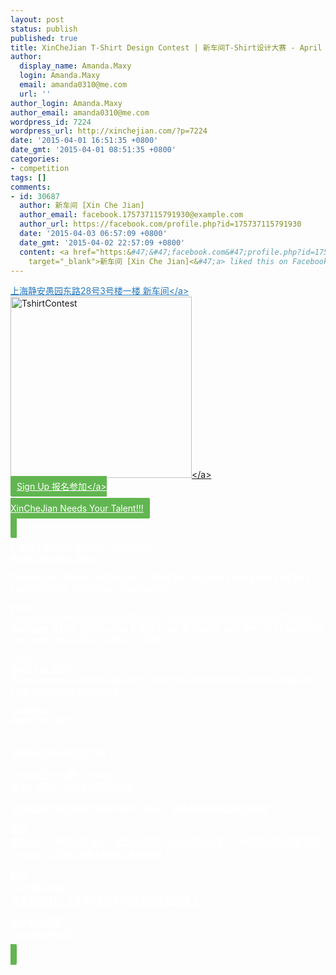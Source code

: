 ```yaml
---
layout: post
status: publish
published: true
title: XinCheJian T-Shirt Design Contest | 新车间T-Shirt设计大赛 - April 4th
author:
  display_name: Amanda.Maxy
  login: Amanda.Maxy
  email: amanda0310@me.com
  url: ''
author_login: Amanda.Maxy
author_email: amanda0310@me.com
wordpress_id: 7224
wordpress_url: http://xinchejian.com/?p=7224
date: '2015-04-01 16:51:35 +0800'
date_gmt: '2015-04-01 08:51:35 +0800'
categories:
- competition
tags: []
comments:
- id: 30687
  author: 新车间 [Xin Che Jian]
  author_email: facebook.175737115791930@example.com
  author_url: https://facebook.com/profile.php?id=175737115791930
  date: '2015-04-03 06:57:09 +0800'
  date_gmt: '2015-04-02 22:57:09 +0800'
  content: <a href="https:&#47;&#47;facebook.com&#47;profile.php?id=175737115791930"
    target="_blank">新车间 [Xin Che Jian]<&#47;a> liked this on Facebook.
---
```

<p><a style="color: #2578bf;" href="http:&#47;&#47;xinchejian.huodongxing.com&#47;event&#47;map&#47;5244063275800" target="_blank">上海静安愚园东路28号3号楼一楼 新车间<&#47;a><br />
<a href="http:&#47;&#47;xinchejian.com&#47;wp-content&#47;uploads&#47;2015&#47;04&#47;TshirtContest.jpg"><img src="http:&#47;&#47;xinchejian.com&#47;wp-content&#47;uploads&#47;2015&#47;04&#47;TshirtContest-290x290.jpg" alt="TshirtContest" width="290" height="290" class="aligncenter size-thumbnail wp-image-7225" &#47;><&#47;a><br />
<a style="background-color:#62b651;color:white;border-radius:2px;cursor:pointer;font-size:14px;padding:8px 10px;" href="http:&#47;&#47;www.huodongxing.com&#47;event&#47;8276002622500" target="_blank" title="立即报名">Sign Up 报名参加<&#47;a><br />
<!--:en--><br />
XinCheJian Needs Your Talent!!!</p>
<p><strong>T-Shirt Design Contest <&#47;strong><br />
Apply. Design. Wear.  </p>
<p>Design the official XinCheJian T-Shirt for the geeky and artsy and be a contributor to the makers community!</p>
<p>Prize<br />
1-month membership at XinCheJian, recognition as XinCheJian T-Shirt designer, a free XinCheJian T-Shirt you designed, and the joy of watching everyone look stellar in that T-Shirt!</p>
<p>Time<br />
April 4th, 2015<br />
Please come to XinCheJian at 9:30am for a brainstorm session and get your questions answered.</p>
<p>Deadline<br />
April 11th, 2015<br />
<!--:--><br />
<!--:zh--><br />
来新车间展示你的才华吧！</p>
<p><strong>T-Shirt设计大赛<&#47;strong><br />
报名，设计，成为新车间的模特</p>
<p>设计极客们和艺术家们的新车间T-Shirt，成为新车间社区的贡献者！</p>
<p>奖励<br />
新车间一个月的会员身份，成为新车间T-Shirt的设计者，一件亲自设计的新车间T-Shirt，以及设计被大家穿上身的喜悦！</p>
<p>时间<br />
2015年4月4日<br />
请在4月4日上午9:30来新车间与大家头脑风暴！</p>
<p>设计截止日期<br />
2015年4月11日<br />
<!--:--></p>
